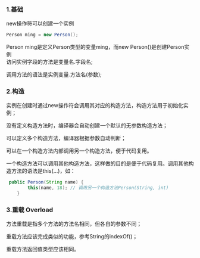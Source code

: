 ### 1.基础
new操作符可以创建一个实例
```java
Person ming = new Person();
```
Person ming是定义Person类型的变量ming，而new Person()是创建Person实例  
访问实例字段的方法是变量名.字段名;  

调用方法的语法是实例变量.方法名(参数);
### 2.构造
实例在创建时通过new操作符会调用其对应的构造方法，构造方法用于初始化实例；

没有定义构造方法时，编译器会自动创建一个默认的无参数构造方法；

可以定义多个构造方法，编译器根据参数自动判断；

可以在一个构造方法内部调用另一个构造方法，便于代码复用。

一个构造方法可以调用其他构造方法，这样做的目的是便于代码复用。调用其他构造方法的语法是this(…)，如： 
```java
 public Person(String name) {
        this(name, 18); // 调用另一个构造方法Person(String, int)
    }
```
### 3.重载 Overload
方法重载是指多个方法的方法名相同，但各自的参数不同；

重载方法应该完成类似的功能，参考String的indexOf()；

重载方法返回值类型应该相同。

